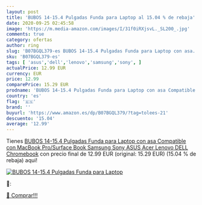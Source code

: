 ```yaml
---
layout: post
title: 'BUBOS 14-15.4 Pulgadas Funda para Laptop al 15.04 % de rebaja'
date: 2020-09-25 02:45:58
image: 'https://m.media-amazon.com/images/I/31f0iRXjsvL._SL200_.jpg'
comments: true
category: ofertas
author: ring
slug: 'B07BGQL379-es BUBOS 14-15.4 Pulgadas Funda para Laptop con asa...'
sku: 'B07BGQL379-es'
tags: [ 'asus','dell','lenovo','samsung','sony', ]
actualPrice: 12.99 EUR
currency: EUR
price: 12.99
comparePrice: 15.29 EUR
prodname: 'BUBOS 14-15.4 Pulgadas Funda para Laptop con asa Compatible con MacBook Pro/Surface Book Samsung Sony ASUS Acer Lenovo DELL Chromebook'
country: 'es'
flag: '🇪🇸'
brand: ''
buyurl: 'https://www.amazon.es/dp/B07BGQL379/?tag=tolees-21'
descuento: '15.04'
average: '12.99'
---
```


Tienes [BUBOS 14-15.4 Pulgadas Funda para Laptop con asa Compatible con MacBook Pro/Surface Book Samsung Sony ASUS Acer Lenovo DELL Chromebook](https://www.amazon.es/dp/B07BGQL379/?tag=tolees-21) con precio final de  12.99 EUR (original: 15.29 EUR) (15.04 %  de rebaja) aqui!

[![BUBOS 14-15.4 Pulgadas Funda para Laptop](https://m.media-amazon.com/images/I/31f0iRXjsvL._SL200_.jpg)](https://www.amazon.es/dp/B07BGQL379/?tag=tolees-21)

🔎:


[🛒 Comprar!!!](https://www.amazon.es/dp/B07BGQL379/?tag=tolees-21)
